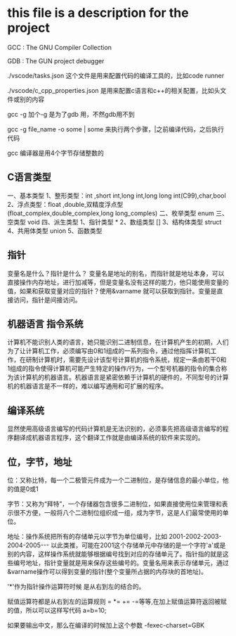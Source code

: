 # this file is a description for the project

GCC : The GNU Compiler Collection

GDB : The GUN project debugger

./vscode/tasks.json  这个文件是用来配置代码的编译工具的，比如code runner

./vscode/c_cpp_properties.json 是用来配置c语言和c++的相关配置，比如头文件或别的内容

gcc -g 加个-g 是为了gdb 用，不然gdb用不到

gcc -g file_name -o some | some  来执行两个步骤，|之前编译代码，之后执行代码

gcc 编译器是用4个字节存储整数的

## C语言类型

一、基本类型 
1、整形类型：int ,short int,long int,long long int(C99),char,bool
2、浮点类型：float ,double,双精度浮点型(float_complex,double_complex,long long_comples)
二、枚举类型 enum
三、空类型 void
四、派生类型 
1、指针类型 *
2、数组类型 []
3、结构体类型 struct
4、共用体类型 union
5、函数类型

## 指针

变量名是什么？指针是什么？
变量名是地址的别名，而指针就是地址本身，可以直接操作内存地址，进行加减等，但是变量名没有这样的能力，他只能使用变量的值，如果和获取变量对应的指针？使用&varname 就可以获取到指针。变量是直接访问，指针是间接访问。

## 机器语言 指令系统

计算机不能识别人类的语言，她只能识别二进制信息，在计算机产生的初期，人们为了让计算机工作，必须编写由0和1组成的一系列指令，通过他指挥计算机工作，在研制计算机时，需要先设计该型号计算机的指令系统，规定一条由若干0和1组成的指令使得计算机可能产生特定的操作/行为，一个型号机器的指令的集合称为该计算机的机器语言。机器语言是紧密依赖于计算机的硬件的，不同型号的计算机的机器语言是不一样的，难以编写通用和可扩展的程序。

## 编译系统

显然使用高级语言编写的代码计算机是无法识别的，必须事先把高级语言编写的程序翻译成机器语言程序，这个翻译工作就是由编译系统的软件来实现的。

## 位，字节，地址

位：又称比特，每一个二极管元件成为一个二进制位，是存储信息的最小单位，他的值是0或1

字节：又称为“拜特”，一个存储器包含很多二进制位，如果直接使用位来管理和表示很不方便，一般将八个二进制位组织成一组，成为字节，这是人们最常使用的单位。

地址：操作系统把所有的存储单元以字节为单位编号，比如 2001-2002-2003-2004-2005--- 以此类推，可能在2001这个存储单元中存储的是一个字符'a'或是别的内容，这样操作系统就能够根据编号找到对应的存储单元了。指针指的就是这些编号地址，指针变量就是用来保存这些编号的。变量名用来表示存储单元，通过 &varname操作可以得到变量的指针(整个变量所占据的内存块的首地址)。

'*'作为指针操作运算符时候 是从右到左的结合的。

赋值运算符都是从右到左的运算规则 = *= += -=等等,在加上赋值运算符返回被赋的值，所以可以这样写代码 a=b=10;

如果要输出中文，那么在编译的时候加上这个参数 -fexec-charset=GBK